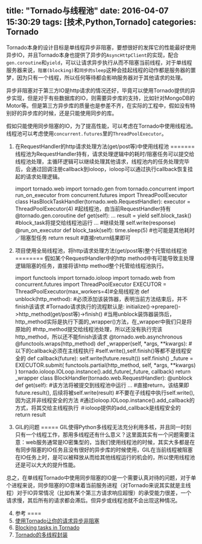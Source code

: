 title: "Tornado与线程池"
date: 2016-04-07 15:30:29
tags: [技术,Python,Tornado]
categories: Tornado
---
Tornado本身的设计目标是单线程异步非阻塞，要想很好的发挥它的性能最好使用异步IO，并且Tornado本身也提供了异步的`AsyncHttpClient`的实现，配合`gen.coroutine`和`yield`，可以让请求异步执行从而不阻塞当前线程，对于单线程服务器来说，`阻塞(blocking)`和`同步的sleep`这种会挂起线程的动作都是服务器的噩梦，因为只有一个线程，所以任何等待都会影响服务器对于其他请求的处理。

异步非阻塞对于第三方IO是http请求的情况还好，毕竟可以使用Tornado提供的异步实现，但是对于有些数据库的IO，则需要异步库的支持，比如针对MongoDB的Motor等。但是第三方异步库的质量也是参差不齐，在实际的工程中，假如没有特别好的异步库的时候，还是只能使用同步的库。

假如只能使用同步阻塞的IO，为了提高性能，可以考虑在Tornado中使用线程池。线程池可以考虑使用`concurrent.futures`里的`ThreadPoolExecutor`。

1. 在RequestHandler的http请求处理方法(get/post等)中使用线程池
=======
线程池为RequestHandler持有，请求处理逻辑中的耗时/阻塞任务可以提交给线程池处理，主循环逻辑可以继续处理其他请求，线程池内的任务处理完毕后，会通过回调注册callback到ioloop，ioloop可以通过执行callback恢复挂起的请求处理逻辑。

    
    import tornado.web
    import tornado.gen
    from tornado.concurrent import run_on_executor
    from concurrent.futures import ThreadPoolExecutor
    class HasBlockTaskHandler(tornado.web.RequestHandler):
        executor = ThreadPoolExecutor(4) #起线程池，由当前RequestHandler持有
        @tornado.gen.coroutine
        def get(self):
            ...
            result = yield self.block_task() #block_task将提交给线程池运行
            ... #继续处理
            self.write(response)
        @run_on_executor
        def block_task(self):
            time.sleep(5) #也可能是其他耗时／阻塞型任务
            return result #直接return结果即可

2. 项目使用全局线程池，将http请求处理方法(get/post等)整个托管给线程池
========
假如某个RequestHandler中的http method中有可能导致主处理逻辑阻塞的任务，直接将该http method整个托管给线程池执行。

   
    import functools
    import tornado.ioloop
    import tornado.web
    from concurrent.futures import ThreadPoolExecutor
    EXECUTOR = ThreadPoolExecutor(max_workers=4)#全局线程池
    def unblock(http_method):
        #必须添加该装饰器，表明当前方法结束后，并不finish该请求
        #Tornado请求执行的流程默认是: initialize()->prepare()->http_method(get/post等)->finish()
        #当用unblock装饰器装饰后，http_method实际是执行下面的_wrapper()方法，在_wrapper中我们只是将原始的
        #http_method提交给线程池处理，所以还没有执行完该http_method，所以还不能finish该请求
        @tornado.web.asynchronous 
        @functools.wraps(http_method)
        def _wrapper(self, *args, **kwargs):
            #以下的callback必须在主线程执行
            #self.write(),self.finish()等都不是线程安全的
            def callback(future):
                self.write(future.result())
                self.finish()
            _future = EXECUTOR.submit(
                functools.partial(http_method, self, *args, **kwargs)  
            )
            tornado.ioloop.IOLoop.instance().add_future(_future, callback)
        return _wrapper
    class BlockHandler(tornado.web.RequestHandler):
        @unblock
        def get(self): #该方法将被提交到线程池中运行
            ...
            #直接return，该结果即future.result(), 后续将被self.write(result)
            #不要在子线程中执行self.write(),因为这并非线程安全的方法
            #通过ioloop.IOLoop.instance().add_callback的方式，将其交给主线程执行
            ＃ioloop提供的add_callback是线程安全的
            return result

3. GIL的问题
=====
GIL使得Python多线程无法充分利用多核，并且同一时刻只有一个线程工作，那用多线程还有什么意义？这里面其实有一个问题需要注意：web服务通常是IO密集型的，当我们使用线程池的时候，其实大多都是在有同步阻塞的IO任务且没有很好的异步库的时候使用，GIL在当前线程被阻塞在IO任务上时，是可以被释放从而给其他线程运行的机会的，所以使用线程池还是可以大大的提升性能。

总之，在单线程Tornado中使用同步阻塞的IO是一个需要认真对待的问题，对于单个进程来说，同步阻塞的IO意味着当前服务进程（对Tornado来说其实就是主线程）对于IO异常情况（比如有某个第三方请求响应超慢）的承受能力很差，一个请求慢，其后所有的请求都会滞后。但异步或线程池就不会出现这种情况。

4. 参考
====
1. [使用Tornado让你的请求异步非阻塞](http://www.dongwm.com/archives/shi-yong-tornadorang-ni-de-qing-qiu-yi-bu-fei-zu-sai/)
2. [Blocking tasks in Tornado](https://lbolla.info/blog/2013/01/22/blocking-tornado)
3. [Tornado的多线程封装](https://github.com/nikoloss/iceworld)

